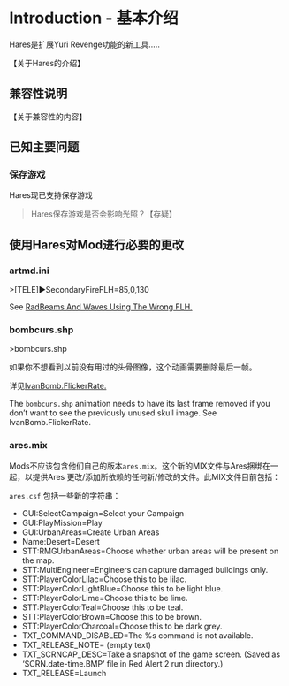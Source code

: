 Introduction - 基本介绍
============
Hares是扩展Yuri Revenge功能的新工具.....

【关于Hares的介绍】

兼容性说明
---------
【关于兼容性的内容】

已知主要问题
----------
### 保存游戏
Hares现已支持保存游戏
>Hares保存游戏是否会影响光照？【存疑】

使用Hares对Mod进行必要的更改
--------------------------
### artmd.ini
<div id="artmd.ini"></div>
>[TELE]►SecondaryFireFLH=85,0,130

See [RadBeams And Waves Using The Wrong FLH.](http://www.baidu.com "【还没翻译】")

### bombcurs.shp
<div id="bombcurs.shp"></div>
>bombcurs.shp

如果你不想看到以前没有用过的头骨图像，这个动画需要删除最后一帧。

详见[IvanBomb.FlickerRate.](http://www.baidu.com "IvanBomb.FlickerRate.")

The `bombcurs.shp` animation needs to have its last frame removed if you don’t want to see the previously unused skull image. See IvanBomb.FlickerRate.

### ares.mix
<div id="ares.mix"></div>

Mods不应该包含他们自己的版本`ares.mix`。这个新的MIX文件与Ares捆绑在一起，以提供Ares 更改/添加所依赖的任何新/修改的文件。此MIX文件目前包括：

`ares.csf` 包括一些新的字符串：

- GUI:SelectCampaign=Select your Campaign
- GUI:PlayMission=Play
- GUI:UrbanAreas=Create Urban Areas
- Name:Desert=Desert
- STT:RMGUrbanAreas=Choose whether urban areas will be present on the map.
- STT:MultiEngineer=Engineers can capture damaged buildings only.
- STT:PlayerColorLilac=Choose this to be lilac.
- STT:PlayerColorLightBlue=Choose this to be light blue.
- STT:PlayerColorLime=Choose this to be lime.
- STT:PlayerColorTeal=Choose this to be teal.
- STT:PlayerColorBrown=Choose this to be brown.
- STT:PlayerColorCharcoal=Choose this to be dark grey.
- TXT_COMMAND_DISABLED=The %s command is not available.
- TXT_RELEASE_NOTE= (empty text)
- TXT_SCRNCAP_DESC=Take a snapshot of the game screen. (Saved as ‘SCRN.date-time.BMP’ file in Red Alert 2 run directory.)
- TXT_RELEASE=Launch

